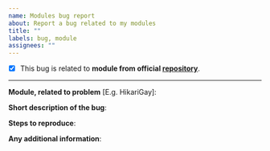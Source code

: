 ```yaml
---
name: Modules bug report
about: Report a bug related to my modules
title: ""
labels: bug, module
assignees: ""
---
```


- [x] This bug is related to **module from official [repository](https://mods.hikariatama.ru)**.

---

**Module, related to problem** [E.g. HikariGay]:

**Short description of the bug**:

**Steps to reproduce**:

**Any additional information**:
